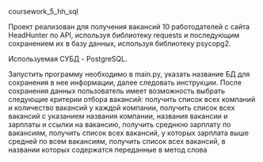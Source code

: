 coursework_5_hh_sql

Проект реализован для получения вакансий 10 работодателей с сайта HeadHunter по API, используя библиотеку requests и последующим сохранением их в базу данных, используя библиотеку psycopg2. 

Используемая СУБД - PostgreSQL.

Запустить программу необходимо в main.py, указать название БД для сохранения в нее информации, далее следовать инструкции.
После сохранения данных пользователь имеет возможность выбрать следующие критерии отбора вакансий:
получить список всех компаний и количество вакансий у каждой компании,
получить список всех вакансий с указанием названия компании, названия вакансии и зарплаты и ссылки на вакансию,
получить среднюю зарплату по вакансиям,
получить список всех вакансий, у которых зарплата выше средней по всем вакансиям,
получить список всех вакансий, в названии которых содержатся переданные в метод слова
